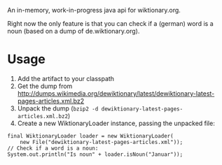 An in-memory, work-in-progress java api for wiktionary.org.

Right now the only feature is that you can check if a (german) word is a noun (based on a dump of de.wiktionary.org).

# Usage
1. Add the artifact to your classpath
2. Get the dump from http://dumps.wikimedia.org/dewiktionary/latest/dewiktionary-latest-pages-articles.xml.bz2
3. Unpack the dump (`bzip2 -d dewiktionary-latest-pages-articles.xml.bz2`)
4. Create a new WiktionaryLoader instance, passing the unpacked file:

<pre><code>final WiktionaryLoader loader = new WiktionaryLoader(
    new File("dewiktionary-latest-pages-articles.xml"));
// Check if a word is a noun:
System.out.println("Is noun" + loader.isNoun("Januar"));
</code></pre>